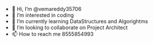 - 👋 Hi, I’m @vemareddy35706
- 👀 I’m interested in coding
- 🌱 I’m currently learning DataStructures and Algorightms
- 💞️ I’m looking to collaborate on Project Architect
- 📫 How to reach me 8555854993

<!---
vemareddy35706 is a ✨ special ✨ repository because its `README.md` (this file) appears on your GitHub profile.
You can click the Preview link to take a look at your changes.
--->
